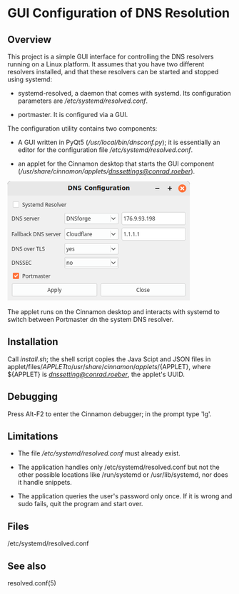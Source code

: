 # GUI Configuration of DNS Resolution

## Overview

This project is a simple GUI interface for controlling the DNS resolvers
running on a Linux platform. It assumes that you have two different resolvers
installed, and that these resolvers can be started and stopped using systemd:

* systemd-resolved, a daemon that comes with systemd. Its configuration
  parameters are */etc/systemd/resolved.conf*.

* portmaster. It is configured via a GUI.

The configuration utility contains two components:

  * A GUI written in PyQt5 (*/usr/local/bin/dnsconf.py*); it is
    essentially an editor for the configuration file
    */etc/systemd/resolved.conf*.

  * an applet for the Cinnamon desktop that starts the GUI component
    (*/usr/share/cinnamon/applets/dnssettings@conrad.roeber*).

![Screenshot](screenshot.png)

The applet runs on the Cinnamon desktop and interacts with systemd to switch
between Portmaster dn the system DNS resolver.

## Installation

Call *install.sh*; the shell script copies the Java Scipt and JSON files in
applet/files/${APPLET} to /usr/share/cinnamon/applets/${APPLET}, where
${APPLET} is *dnssetting@conrad.roeber*, the applet's UUID.

## Debugging

Press Alt-F2 to enter the Cinnamon debugger; in the prompt type 'lg'.

## Limitations

  * The file */etc/systemd/resolved.conf* must already exist.

  * The application handles only /etc/systemd/resolved.conf but not the other
    possible locations like /run/systemd or /usr/lib/systemd, nor does it
    handle snippets.

  * The application queries the user's password only once. If it is wrong and
    sudo fails, quit the program and start over.

## Files

/etc/systemd/resolved.conf

## See also

resolved.conf(5)
